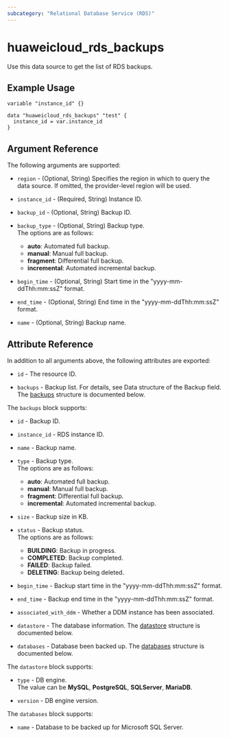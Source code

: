 ```yaml
---
subcategory: "Relational Database Service (RDS)"
---
```


# huaweicloud_rds_backups

Use this data source to get the list of RDS backups.

## Example Usage

```hcl
variable "instance_id" {}

data "huaweicloud_rds_backups" "test" {
  instance_id = var.instance_id
}
```

## Argument Reference

The following arguments are supported:

* `region` - (Optional, String) Specifies the region in which to query the data source.
  If omitted, the provider-level region will be used.

* `instance_id` - (Required, String) Instance ID.

* `backup_id` - (Optional, String) Backup ID.

* `backup_type` - (Optional, String) Backup type.  
  The options are as follows:
    - **auto**: Automated full backup.
    - **manual**: Manual full backup.
    - **fragment**: Differential full backup.
    - **incremental**: Automated incremental backup.

* `begin_time` - (Optional, String) Start time in the "yyyy-mm-ddThh:mm:ssZ" format.

* `end_time` - (Optional, String) End time in the "yyyy-mm-ddThh:mm:ssZ" format.

* `name` - (Optional, String) Backup name.

## Attribute Reference

In addition to all arguments above, the following attributes are exported:

* `id` - The resource ID.

* `backups` - Backup list. For details, see Data structure of the Backup field.
  The [backups](#Backup_Backup) structure is documented below.

<a name="Backup_Backup"></a>
The `backups` block supports:

* `id` - Backup ID.

* `instance_id` - RDS instance ID.

* `name` - Backup name.

* `type` - Backup type.  
  The options are as follows:
    - **auto**: Automated full backup.
    - **manual**: Manual full backup.
    - **fragment**: Differential full backup.
    - **incremental**: Automated incremental backup.

* `size` - Backup size in KB.

* `status` - Backup status.  
  The options are as follows:
    - **BUILDING**: Backup in progress.
    - **COMPLETED**: Backup completed.
    - **FAILED**: Backup failed.
    - **DELETING**: Backup being deleted.

* `begin_time` - Backup start time in the "yyyy-mm-ddThh:mm:ssZ" format.

* `end_time` - Backup end time in the "yyyy-mm-ddThh:mm:ssZ" format.

* `associated_with_ddm` - Whether a DDM instance has been associated.

* `datastore` - The database information.
  The [datastore](#Backup_BackupDatastore) structure is documented below.

* `databases` - Database been backed up.
  The [databases](#Backup_BackupDatabases) structure is documented below.

<a name="Backup_BackupDatastore"></a>
The `datastore` block supports:

* `type` - DB engine.  
The value can be **MySQL**, **PostgreSQL**, **SQLServer**, **MariaDB**.

* `version` - DB engine version.

<a name="Backup_BackupDatabases"></a>
The `databases` block supports:

* `name` - Database to be backed up for Microsoft SQL Server.
